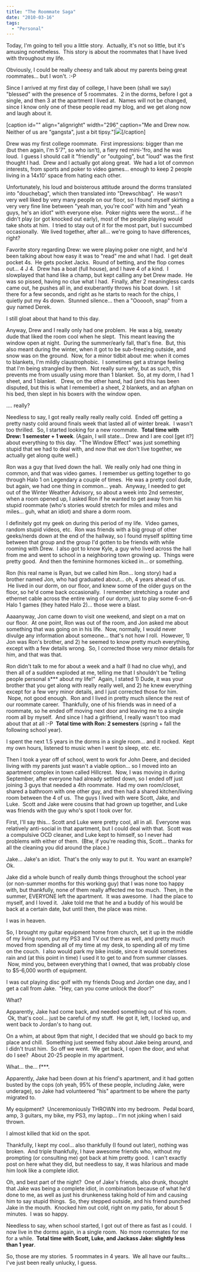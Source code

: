 ```yaml
---
title: "The Roommate Saga"
date: "2010-03-16"
tags:
  - "Personal"
---
```


Today, I'm going to tell you a little story.  Actually, it's not so little, but it's amusing nonetheless.  This story is about the roommates that I have lived with throughout my life.

Obviously, I could be really cheesy and talk about my parents being great roommates... but I won't. :-P

Since I arrived at my first day of college, I have been (shall we say) "blessed" with the presence of 5 roommates.  2 in the dorms, before I got a single, and then 3 at the apartment I lived at.  Names will not be changed, since I know only one of these people read my blog, and we get along now and laugh about it.

\[caption id="" align="alignright" width="296" caption="Me and Drew now. Neither of us are "gangsta", just a bit tipsy."\]![](images/26908_627939013403_38206727_36542786_2167641_n.jpg)\[/caption\]

Drew was my first college roommate.  First impressions: bigger than me (but then again, I'm 5'7", so who isn't), a fiery red mini-'fro, and he was loud.  I guess I should call it "friendly" or "outgoing", but "loud" was the first thought I had.  Drew and I actually got along great.  We had a lot of common interests, from sports and poker to video games... enough to keep 2 people living in a 14x10' space from hating each other.

Unfortunately, his loud and boisterous attitude around the dorms translated into "douchebag", which then translated into "Drewschbag".  He wasn't very well liked by very many people on our floor, so I found myself skirting a very very fine line between "yeah man, you're cool" with him and "yeah guys, he's an idiot" with everyone else.  Poker nights were the worst... if he didn't play (or got knocked out early), most of the people playing would take shots at him.  I tried to stay out of it for the most part, but I succumbed occasionally.  We lived together, after all... we're going to have differences, right?

Favorite story regarding Drew: we were playing poker one night, and he'd been talking about how easy it was to "read" me and what I had.  I get dealt pocket 4s.  He gets pocket Jacks.  Round of betting, and the flop comes out... 4 J 4.  Drew has a boat (full house), and I have 4 of a kind.  I slowplayed that hand like a champ, but kept calling any bet Drew made.  He was so pissed, having no clue what I had.  Finally, after 2 meaningless cards came out, he pushes all in, and exuberantly throws his boat down.  I sit there for a few seconds, and right as he starts to reach for the chips, I quietly put my 4s down.  Stunned silence... then a "Oooooh, snap" from a guy named Derek.

I still gloat about that hand to this day.

Anyway, Drew and I really only had one problem.  He was a big, sweaty dude that liked the room cool when he slept.  This meant leaving the window open at night.  During the summer/early fall, that's fine.  But, this also meant during the winter, when it got to be sub-freezing outside, and snow was on the ground.  Now, for a minor tidbit about me: when it comes to blankets, I'm mildly claustrophobic.  I sometimes get a strange feeling that I'm being strangled by them.  Not really sure why, but as such, this prevents me from usually using more than 1 blanket.  So, at my dorm, I had 1 sheet, and 1 blanket.   Drew, on the other hand, had (and this has been disputed, but this is what I remember) a sheet, 2 blankets, and an afghan on his bed, then slept in his boxers with the window open.

.... really?

Needless to say, I got really really really really cold.  Ended off getting a pretty nasty cold around finals week that lasted all of winter break.  I wasn't too thrilled.  So, I started looking for a new roommate.  **Total time with Drew: 1 semester + 1 week**. (Again, I will state... Drew and I are cool \[get it?\] about everything to this day.  "The Window Effect" was just something stupid that we had to deal with, and now that we don't live together, we actually get along quite well.)

Ron was a guy that lived down the hall.  We really only had one thing in common, and that was video games.  I remember us getting together to go through Halo 1 on Legendary a couple of times.  He was a pretty cool dude, but again, we had one thing in common... yeah.  Anyway, I needed to get out of the Winter Weather Advisory, so about a week into 2nd semester, when a room opened up, I asked Ron if he wanted to get away from his stupid roommate (who's stories would stretch for miles and miles and miles... guh, what an idiot) and share a dorm room.

I definitely got my geek on during this period of my life.  Video games, random stupid videos, etc.  Ron was friends with a big group of other geeks/nerds down at the end of the hallway, so I found myself splitting time between that group and the group I'd gotten to be friends with while rooming with Drew.  I also got to know Kyle, a guy who lived across the hall from me and went to school in a neighboring town growing up.  Things were pretty good.  And then the feminine hormones kicked in... or something.

Ron (his real name is Ryan, but we called him Ron... long story) had a brother named Jon, who had graduated about... oh, 4 years ahead of us.  He lived in our dorm, on our floor, and knew some of the older guys on the floor, so he'd come back occasionally.  I remember stretching a router and ethernet cable across the entire wing of our dorm, just to play some 6-on-6 Halo 1 games (they hated Halo 2)... those were a blast.

Aaaanyway, Jon came down to visit one weekend, and slept on a mat on our floor.  At one point, Ron was out of the room, and Jon asked me about something that was going on in his life.  Now, normally, I would never divulge any information about someone... that's not how I roll.  However, 1) Jon was Ron's brother, and 2) he seemed to know pretty much everything, except with a few details wrong.  So, I corrected those very minor details for him, and that was that.

Ron didn't talk to me for about a week and a half (I had no clue why), and then all of a sudden exploded at me, telling me that I shouldn't be "telling people personal s\*\*\* about my life!"  Again, I stated 1) Dude, it was your brother that you get along with really really well, and 2) he knew everything except for a few very minor details, and I just corrected those for him.  Nope, not good enough.  Ron and I lived in pretty much silence the rest of our roommate career.  Thankfully, one of his friends was in need of a roommate, so he ended off moving next door and leaving me to a single room all by myself.  And since I had a girlfriend, I really wasn't too mad about that at all :-P  **Total time with Ron: 2 semesters** (spring + fall the following school year).

I spent the next 1.5 years in the dorms in a single room... and it rocked.  Kept my own hours, listened to music when I went to sleep, etc. etc.

Then I took a year off of school, went to work for John Deere, and decided living with my parents just wasn't a viable option... so I moved into an apartment complex in town called Hillcrest.  Now, I was moving in during September, after everyone had already settled down, so I ended off just joining 3 guys that needed a 4th roommate.  Had my own room/closet, shared a bathroom with one other guy, and then had a shared kitchen/living room between the 4 of us.  The guys I lived with were Scott, Jake, and Luke.  Scott and Jake were cousins that had grown up together, and Luke was friends with the guy who's spot I took over for.

First, I'll say this... Scott and Luke were pretty cool, all in all.  Everyone was relatively anti-social in that apartment, but I could deal with that.  Scott was a compulsive OCD cleaner, and Luke kept to himself, so I never had problems with either of them.  (Btw, if you're reading this, Scott... thanks for all the cleaning you did around the place.)

Jake... Jake's an idiot.  That's the only way to put it.  You want an example? Ok.

Jake did a whole bunch of really dumb things throughout the school year (or non-summer months for this working guy) that I was none too happy with, but thankfully, none of them really affected me too much.  Then, in the summer, EVERYONE left the apartment.  It was awesome.  I had the place to myself, and I loved it.  Jake told me that he and a buddy of his would be back at a certain date, but until then, the place was mine.

I was in heaven.

So, I brought my guitar equipment home from church, set it up in the middle of my living room, put my PS3 and TV out there as well, and pretty much moved from spending all of my time at my desk, to spending all of my time on the couch.  I also would park my bike inside, since it would sometimes rain and (at this point in time) I used it to get to and from summer classes.  Now, mind you, between everything that I owned, that was probably close to $5-6,000 worth of equipment.

I was out playing disc golf with my friends Doug and Jordan one day, and I get a call from Jake.  "Hey, can you come unlock the door?"

What?

Apparently, Jake had come back, and needed something out of his room.  Ok, that's cool... just be careful of my stuff.  He got it, left, I locked up, and went back to Jordan's to hang out.

On a whim, at about 9pm that night, I decided that we should go back to my place and chill.  Something just seemed fishy about Jake being around, and I didn't trust him.  So off we went.  We get back, I open the door, and what do I see?  About 20-25 people in my apartment.

What... the... f\*\*\*.

Apparently, Jake had been down at his friend's apartment, and it had gotten busted by the cops (oh yeah, 95% of these people, including Jake, were underage), so Jake had volunteered "his" apartment to be where the party migrated to.

My equipment?  Unceremoniously THROWN into my bedroom.  Pedal board, amp, 3 guitars, my bike, my PS3, my laptop... I'm not joking when I said thrown.

I almost killed that kid on the spot.

Thankfully, I kept my cool... also thankfully (I found out later), nothing was broken.  And triple thankfully, I have awesome friends who, without my prompting (or consulting me) got back at him pretty good.  I can't exactly post on here what they did, but needless to say, it was hilarious and made him look like a complete idiot.

Oh, and best part of the night?  One of Jake's friends, also drunk, thought that Jake was being a complete idiot, in combination because of what he'd done to me, as well as just his drunkeness taking hold of him and causing him to say stupid things.  So, they stepped outside, and his friend punched Jake in the mouth.  Knocked him out cold, right on my patio, for about 5 minutes.  I was so happy.

Needless to say, when school started, I got out of there as fast as I could.  I now live in the dorms again, in a single room.  No more roommates for me for a while.  **Total time with Scott, Luke, and Jackass Jake: slightly less than 1 year**.

So, those are my stories.  5 roommates in 4 years.  We all have our faults... I've just been really unlucky, I guess.
